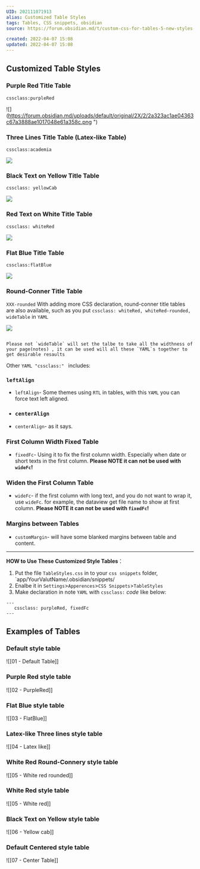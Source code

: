 ```yaml
---
UID: 202111071913
alias: Customized Table Styles 
tags: Tables, CSS snippets, obsidian 
source: https://forum.obsidian.md/t/custom-css-for-tables-5-new-styles-ready-to-use-in-your-notes/17084

created: 2022-04-07 15:08
updated: 2022-04-07 15:08
---
```


##   Customized Table Styles

### Purple Red Title Table

`cssclass:purpleRed`

![](https://forum.obsidian.md/uploads/default/original/2X/2/2a323ac1ae04363c67a3888ae1017048e61a358c.png ")

### Three Lines Title Table (Latex-like Table)

`cssclass:academia`

![](https://forum.obsidian.md/uploads/default/original/2X/3/3698b05ba1686f75edd818d83ee8004521f7b97f.png )

### Black Text on Yellow Title Table

`cssclass: yellowCab`

![](https://forum.obsidian.md/uploads/default/original/2X/4/496148820a573990ba86cdde2787626b646635db.png )

### Red Text on White Title Table

`cssclass: whiteRed`

![](https://forum.obsidian.md/uploads/default/original/2X/8/89b4baf17cd86e43df53f4b267b156f12bb78dec.png )

### Flat Blue Title Table

`cssclass:flatBlue`

![](https://forum.obsidian.md/uploads/default/original/2X/5/5450179846690297d479cd1334fb99982af366f5.png)

### Round-Conner Title Table

`XXX-rounded`
With adding more CSS declaration,  round-conner title tables are also available, such as you put `cssclass: whiteRed, whiteRed-rounded, wideTable` in `YAML`

![](https://forum.obsidian.md/uploads/default/original/2X/8/8966ab854b8c103e23c8a532b0e4bd16453692e5.png )

```ad-info

Please not `wideTable` will set the talbe to take all the widthness of your page(notes) , it can be used will all these `YAML`s together to get desirable resaults
```

Other  `YAML "cssclass:" ` includes:
###  `leftAlign` 
-   `leftAlign`- Some themes using `RTL` in tables, with this `YAML` you can force text left aligned.
- ###  `centerAlign`
-   `centerAlign`- as it says.
### First Column Width Fixed Table
-   `fixedFc`- Using it to fix the first column width. Especially when date or short texts in the first column. **Please NOTE it can not be used with `wideFc`!**
### Widen the First Column Table 
-   `wideFc`- if the first column with long text, and you do not want to wrap it, use `wideFc`.  for example, the dataview get file name to show at first column. **Please NOTE it can not be used with `fixedFc`!**
### Margins between Tables     
-   `customMargin`- will have some blanked margins between table and content.

---

**HOW to Use These Customized Style Tables**：

1.  Put the file `TableStyles.css` in to your `css snippets` folder, `app/YourValutName/.obsidian/snippets/
2. Enalbe it in `Settings`>`Apperences`>`CSS Snippets`>`TableStyles`
3.  Make declaration in note `YAML` with `cssclass:` *code* like below:
   
```
---
   cssclass: purpleRed, fixedFc
---
```

## Examples of Tables
### Default style table
![[01 - Default Table]]
### Purple Red style table
![[02 - PurpleRed]]
### Flat Blue style table
![[03 - FlatBlue]]
### Latex-like Three lines style table
![[04 - Latex like]]
### White Red Round-Connery style table
![[05 - White red rounded]]
### White Red style table
![[05 - White red]]
### Black Text on Yellow style table
![[06 - Yellow cab]]
### Default Centered style table
![[07 - Center Table]]